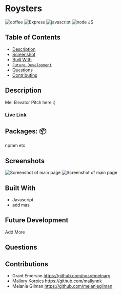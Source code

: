 # Roysters
![coffee](https://img.shields.io/badge/-coffee-red) ![Express](https://img.shields.io/badge/-Express.js-orange) ![javascript](https://img.shields.io/badge/-javascript-green) ![node JS](https://img.shields.io/badge/-nodeJS-yellowgreen) 

## Table of Contents
  - [Description](#description)
  - [Screenshot](#screenshot)
  - [Built With](#built-with)
  - [`Future Development`](#future-development)
  - [Questions](#questions)
  - [Contributing](#contributing)


## Description
Mel Elevator Pitch here :) 

### [Live Link](https://young-shelf-14995.herokuapp.com/) ###

## Packages: 📦
npmm etc

## Screenshots
 ![Screenshot of main page](/src/assets/img/screenshot1.png)
 ![Screenshot of main page](/src/assets/img/screenshot2.png)

## Built With
* Javascript
*  add mas

## Future Development
Add More


## Questions

## Contributions
* Grant Emerson https://github.com/nosremetnarg
* Mallory Korpics https://github.com/mallynnk
* Melanie Gilman https://github.com/melaniegilman



